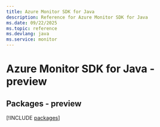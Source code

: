 ```yaml
---
title: Azure Monitor SDK for Java
description: Reference for Azure Monitor SDK for Java
ms.date: 09/22/2025
ms.topic: reference
ms.devlang: java
ms.service: monitor
---
```

# Azure Monitor SDK for Java - preview
## Packages - preview
[!INCLUDE [packages](monitor-index.md)]